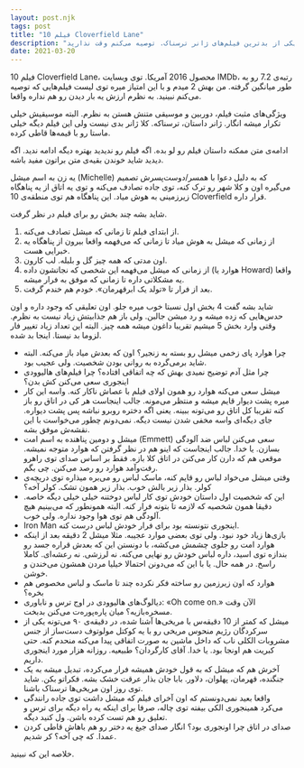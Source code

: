 ```yaml
---
layout: post.njk
tags: post
title: "فیلم 10 Cloverfield Lane"
description: "یکی از بدترین فیلم‌های ژانر ترسناک. توصیه می‌کنم وقت نذارید."
date: 2021-03-20
---
```


فیلم 10 Cloverfield Lane، محصول 2016 آمریکا.
توی وبسایت IMDb، رتبه‌ی 7.2 رو به طور میانگین گرفته. من بهش 2 میدم و با این امتیاز میره توی لیست فیلم‌هایی که توصیه می‌کنم نبینید.
به نظرم ارزش یه بار دیدن رو هم نداره واقعا.

ویژگی‌های مثبت فیلم، دوربین و موسیقی متنش هستن به نظرم. البته موسیقیش خیلی تکرار میشه انگار.
ژانر داستان، ترسناکه. کلا ژانر بدی نیست ولی این فیلم دیگه خیلی ماستا رو با قیمه‌ها قاطی کرده.

ادامه‌ی متن ممکنه داستان فیلم رو لو بده. اگه فیلم رو ندیدید بهتره دیگه ادامه ندید. اگه دیدید شاید خوندن بقیه‌ی متن براتون مفید باشه.

یه زن به اسم میشل (Michelle) که به دلیل دعوا با همسر/دوست‌پسرش  تصمیم می‌گیره اون و کلا شهر رو ترک کنه، توی جاده تصادف می‌کنه و توی یه اتاق
از یه پناهگاه زیرزمینی به هوش میاد. این پناهگاه هم توی منطقه‌ی 10 Cloverfield قرار داره.

شاید بشه چند بخش رو برای فیلم در نظر گرفت.
1. از ابتدای فیلم تا زمانی که میشل تصادف می‌کنه.
2. از زمانی که میشل به هوش میاد تا زمانی که می‌فهمه واقعا بیرون از پناهگاه یه خبرایی هست.
3. اون مدتی که همه چیز گل و بلبله. لب کارون.
4. از زمانی که میشل می‌فهمه این شخصی که نجاتشون داده (هوارد یا Howard) واقعا یه مشکلاتی داره تا زمانی که موفق به فرار میشه.
5. بعد از فرار تا «تولد یک ابرقهرمان». خودم هم خندم گرفت.

شاید بشه گفت 4 بخش اول نسبتا خوب میره جلو. اون تعلیقی که وجود داره و اون حدس‌هایی که زده میشه و رد میشن جالبن.
ولی باز هم جذابیتش زیاد نیست به نظرم.
وقتی وارد بخش 5 میشیم تقریبا داغون میشه همه چیز. البته این تعداد زیاد تغییر فار لزوما بد نیستا. اینجا بد شده.

- چرا هوارد پای زخمی میشل رو بسته به زنجیر؟ اون که بعدش میاد باز می‌کنه. البته شاید برمی‌گرده به روانی بودن شخصیت. ولی عجیب بود.
-  چرا مثل آدم توضیح نمیدی بهش که چه اتفاقی افتاده؟ چرا فیلم‌های هالیوودی اینجوری سعی می‌کنن کش بدن؟
- میشل سعی می‌کنه هوارد رو همون اولای فیلم با عصاش ناکار کنه. واسه این کار میره پشت دیوار قایم میشه و منتظر می‌مونه. جالب اینجاست
هر کی در اتاق رو باز کنه تقریبا کل اتاق رو می‌تونه ببینه. یعنی اگه دختره روبرو نباشه پس پشت دیواره. جای دیگه‌ای
واسه مخفی شدن نیست دیگه. نمی‌دونم چطور می‌خواست با این نقشه‌ش موفق بشه.
- میشل و دومین پناهنده به اسم امت (Emmett) سعی می‌کنن لباس ضد آلودگی بسازن. یا خدا.
جالب اینجاست که اینو هم در نظر گرفتن که هوارد متوجه نمیشه. موقعی هم که دارن کار می‌کنن در اتاق کلا بازه. فقط بر اساس صدای توی راهرو
رفت‌و‌آمد هوارد رو رصد می‌کنن. چی بگم.
- وقتی میشل می‌خواد لباس رو قایم کنه، ماسک لباس رو می‌بره میذاره توی دریچه‌ی کولر. بذار زیر بالش خوب. بذار زیر همون تشک. کولر آخه؟
- این که شخصیت اول داستان خودش توی کار لباس دوختنه خیلی خیلی دیگه خاصه. دقیقا همون شخصیه که لازمه تا بتونه فرار کنه. البته همونطور که می‌بینیم هیچ
آلودگی هم توی هوا وجود نداره. ولی خوب.
- Iron Man اینجوری نتونسته بود برای فرار خودش لباس درست کنه.
-  بازی‌ها زیاد خود نبود. ولی توی بعضی موارد عجیبه. مثلا میشل 2 دقیقه بعد از اینکه هوارد امت رو جلوی چشمش می‌کشه، با دونستن این که بعدش قراره جسد رو بندازه
توی اسید، داره لباس خودش رو نهایی می‌کنه. نه لرزشی. نه رعشه‌ای. کاملا راسخ. در همه حال. یا با این که می‌دونن احتمالا خیلیا مردن همشون می‌خندن و خوشن.
- هوارد که اون زیرزمین رو ساخته فکر نکرده چند تا ماسک و لباس مخصوص هم بخره؟
-  دیالوگ‌های هالیوودی در اوج ترس و ناباوری: «Oh come on.» الآن وقت مسخره‌بازیه؟ میان پاره‌پوره‌ت می‌کنن بدبخت.
- میشل که کمتر از 10 دقیقه‌س با مریخی‌ها آشنا شده،
در دقیقه‌ی ۹۰ می‌تونه یکی از سرکردگان رژیم منحوس مریخی رو با یه کوکتل مولوتوف دست‌ساز
از جنس مشروبات الکلی ناب که داخل ماشین به صورت اتفاقی پیدا می‌کنه منحدم کنه.
حتی کبریت هم اونجا بود. یا خدا. آقای کارگردان؟ طبیعیه. روزانه هزار مورد اینجوری داریم.
- آخرش هم که میشل که به قول خودش همیشه فرار می‌کرده، تبدیل میشه به یک جنگنده، قهرمان، پهلوان، دلاور. بابا جان بذار عرقت خشک بشه. فکراتو بکن.
شاید توی روز اون مریخی‌ها ترسناک باشنا.
- واقعا بعید نمی‌دونستم که اون آخرای فیلم که میشل داشت توی جاده رانندگی می‌کرد همینجوری الکی بیفته توی چاله، صرفا برای اینکه یه راه دیگه برای
ترس و تعلیق رو هم تست کرده باشن. ول کنید دیگه.
- صدای در اتاق چرا اونجوری بود؟ انگار صدای جیغ یه دختر رو هم باهاش قاطی کردن عمدا. که چی آخه؟ کر شدیم.

خلاصه این که نبینید.
